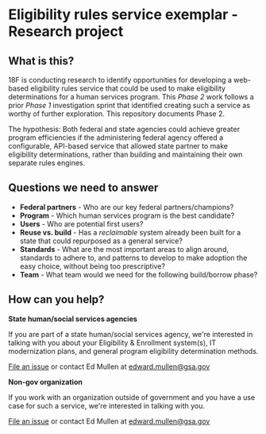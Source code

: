 # Eligibility rules service exemplar - Research project

## What is this?

18F is conducting research to identify opportunities for developing a web-based eligibility rules service that could be used to make eligibility determinations for a human services program. This _Phase 2_ work follows a prior _Phase 1_ investigation sprint that identified creating such a service as worthy of further exploration. This repository documents Phase 2.

The hypothesis: Both federal and state agencies could achieve greater program efficiencies if the administering federal agency offered a configurable, API-based service that allowed state partner to make eligibility determinations, rather than building and maintaining their own separate rules engines.

## Questions we need to answer

- **Federal partners** - Who are our key federal partners/champions?
- **Program** - Which human services program is the best candidate?
- **Users** - Who are potential first users?
- **Reuse vs. build** - Has a _reclaimable_ system already been built for a state that could repurposed as a general service?
- **Standards** - What are the most important areas to align around, standards to adhere to, and patterns to develop to make adoption the easy choice, without being too prescriptive?
- **Team** - What team would we need for the following build/borrow phase?

## How can you help?

**State human/social services agencies**

If you are part of a state human/social services agency, we're interested in talking with you about your Eligibility & Enrollment system(s), IT modernization plans, and general program eligibility determination methods.

[File an issue](https://github.com/18F/eligibility-rules-service-exemplar-research/issues) or contact Ed Mullen at edward.mullen@gsa.gov

**Non-gov organization**

If you work with an organization outside of government and you have a use case for such a service, we're interested in talking with you.

[File an issue](https://github.com/18F/eligibility-rules-service-exemplar-research/issues) or contact Ed Mullen at edward.mullen@gsa.gov
